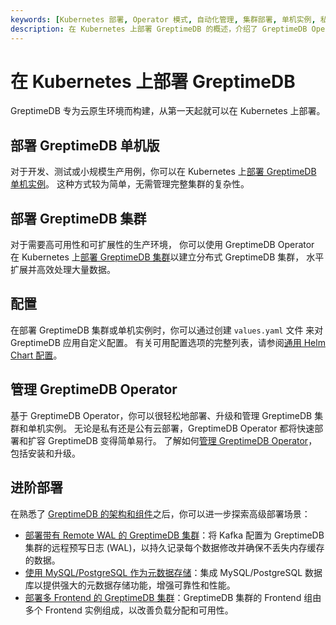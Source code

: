 ```yaml
---
keywords: [Kubernetes 部署, Operator 模式, 自动化管理, 集群部署, 单机实例, 私有云, 公有云]
description: 在 Kubernetes 上部署 GreptimeDB 的概述，介绍了 GreptimeDB Operator 的功能和使用方法。
---
```


# 在 Kubernetes 上部署 GreptimeDB

GreptimeDB 专为云原生环境而构建，从第一天起就可以在 Kubernetes 上部署。

## 部署 GreptimeDB 单机版

对于开发、测试或小规模生产用例，你可以在 Kubernetes 上[部署 GreptimeDB 单机实例](deploy-greptimedb-standalone.md)。
这种方式较为简单，无需管理完整集群的复杂性。

## 部署 GreptimeDB 集群

对于需要高可用性和可扩展性的生产环境，
你可以使用 GreptimeDB Operator 在 Kubernetes 上[部署 GreptimeDB 集群](deploy-greptimedb-cluster.md)以建立分布式 GreptimeDB 集群，
水平扩展并高效处理大量数据。

## 配置

在部署 GreptimeDB 集群或单机实例时，你可以通过创建 `values.yaml` 文件
来对 GreptimeDB 应用自定义配置。
有关可用配置选项的完整列表，请参阅[通用 Helm Chart 配置](./common-helm-chart-configurations.md)。

## 管理 GreptimeDB Operator

基于 GreptimeDB Operator，你可以很轻松地部署、升级和管理 GreptimeDB 集群和单机实例。
无论是私有还是公有云部署，GreptimeDB Operator 都将快速部署和扩容 GreptimeDB 变得简单易行。
了解如何[管理 GreptimeDB Operator](./greptimedb-operator-management.md)，
包括安装和升级。

## 进阶部署

在熟悉了 [GreptimeDB 的架构和组件](/user-guide/deployments-administration/architecture.md)之后，你可以进一步探索高级部署场景：

- [部署带有 Remote WAL 的 GreptimeDB 集群](configure-remote-wal.md)：将 Kafka 配置为 GreptimeDB 集群的远程预写日志 (WAL)，以持久记录每个数据修改并确保不丢失内存缓存的数据。
- [使用 MySQL/PostgreSQL 作为元数据存储](/user-guide/deployments-administration/deploy-on-kubernetes/common-helm-chart-configurations.md#配置-metasrv-后端存储)：集成 MySQL/PostgreSQL 数据库以提供强大的元数据存储功能，增强可靠性和性能。
- [部署多 Frontend 的 GreptimeDB 集群](configure-frontend-groups.md)：GreptimeDB 集群的 Frontend 组由多个 Frontend 实例组成，以改善负载分配和可用性。

